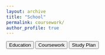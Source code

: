 ```yaml
---
layout: archive
title: "School"
permalink: coursework/
author_profile: true
---
```




<script src="https://cdn.jsdelivr.net/npm/marked/marked.min.js"></script>

<button onclick="()=> {
    fetch('../docs/nus.md').then(res => res.text()).then(text => {
        document.getElementById('content').innerHTML = marked.parse(text);
        })}">Education</button>
<button onclick="()=> {
    fetch('../docs/coursework.md').then(res => res.text()).then(text => {
        document.getElementById('content').innerHTML = marked.parse(text);
        })}">Coursework</button>
<button onclick="()=> {
    fetch('../docs/studyplan.md').then(res => res.text()).then(text => {
        document.getElementById('content').innerHTML = marked.parse(text);
        })}">Study Plan</button>
<div id="content"></div>

